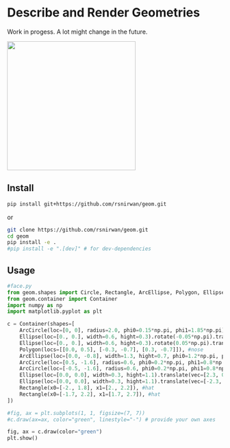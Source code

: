 # Describe and Render Geometries

Work in progess. A lot might change in the future.

<img src="https://gist.githubusercontent.com/rsnirwan/466dc8982c06fa48d4855a1fe7a3ace8/raw/34a0b00a9912c1663bea3f50c94c355c3e9c34fe/geom.png" width="300" height="300">


## Install

```bash
pip install git+https://github.com/rsnirwan/geom.git
```

or

```bash
git clone https://github.com/rsnirwan/geom.git
cd geom
pip install -e .
#pip install -e ".[dev]" # for dev-dependencies
```

## Usage

```python
#face.py
from geom.shapes import Circle, Rectangle, ArcEllipse, Polygon, Ellipse, ArcCircle
from geom.container import Container
import numpy as np
import matplotlib.pyplot as plt

c = Container(shapes=[
    ArcCircle(loc=[0, 0], radius=2.0, phi0=0.15*np.pi, phi1=1.85*np.pi).rotate(phi=np.pi/2), #face
    Ellipse(loc=[0., 0.], width=0.6, hight=0.3).rotate(-0.05*np.pi).translate(vec=[-0.8, 0.8]), #left eye
    Ellipse(loc=[0., 0.], width=0.6, hight=0.3).rotate(0.05*np.pi).translate(vec=[0.8, 0.8]), #left eye
    Polygon(locs=[[0.0, 0.5], [-0.3, -0.7], [0.3, -0.7]]), #nose
    ArcEllipse(loc=[0.0, -0.8], width=1.3, hight=0.7, phi0=1.2*np.pi, phi1=1.8*np.pi), #mouth
    ArcCircle(loc=[0.5, -1.6], radius=0.6, phi0=0.2*np.pi, phi1=0.8*np.pi), #mouth
    ArcCircle(loc=[-0.5, -1.6], radius=0.6, phi0=0.2*np.pi, phi1=0.8*np.pi), #mouth
    Ellipse(loc=[0.0, 0.0], width=0.3, hight=1.1).translate(vec=[2.3, 0]).rotate(phi=0.08*np.pi), #left ear
    Ellipse(loc=[0.0, 0.0], width=0.3, hight=1.1).translate(vec=[-2.3, 0]).rotate(phi=-0.08*np.pi), #right ear
    Rectangle(x0=[-2., 1.8], x1=[2., 2.2]), #hat
    Rectangle(x0=[-1.7, 2.2], x1=[1.7, 2.7]), #hat
])

#fig, ax = plt.subplots(1, 1, figsize=(7, 7))
#c.draw(ax=ax, color="green", linestyle="-") # provide your own axes

fig, ax = c.draw(color="green")
plt.show()
```